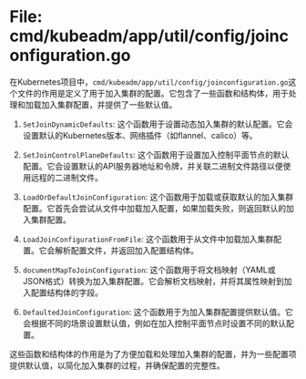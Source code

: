 # File: cmd/kubeadm/app/util/config/joinconfiguration.go

在Kubernetes项目中，`cmd/kubeadm/app/util/config/joinconfiguration.go`这个文件的作用是定义了用于加入集群的配置。它包含了一些函数和结构体，用于处理和加载加入集群配置，并提供了一些默认值。

1. `SetJoinDynamicDefaults`: 这个函数用于设置动态加入集群的默认配置。它会设置默认的Kubernetes版本、网络插件（如flannel、calico）等。

2. `SetJoinControlPlaneDefaults`: 这个函数用于设置加入控制平面节点的默认配置。它会设置默认的API服务器地址和令牌，并关联二进制文件路径以便使用远程的二进制文件。

3. `LoadOrDefaultJoinConfiguration`: 这个函数用于加载或获取默认的加入集群配置。它首先会尝试从文件中加载加入配置，如果加载失败，则返回默认的加入集群配置。

4. `LoadJoinConfigurationFromFile`: 这个函数用于从文件中加载加入集群配置。它会解析配置文件，并返回加入配置结构体。

5. `documentMapToJoinConfiguration`: 这个函数用于将文档映射（YAML或JSON格式）转换为加入集群配置。它会解析文档映射，并将其属性映射到加入配置结构体的字段。

6. `DefaultedJoinConfiguration`: 这个函数用于为加入集群配置提供默认值。它会根据不同的场景设置默认值，例如在加入控制平面节点时设置不同的默认配置。

这些函数和结构体的作用是为了方便加载和处理加入集群的配置，并为一些配置项提供默认值，以简化加入集群的过程，并确保配置的完整性。


